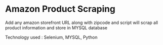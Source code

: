 # Amazon Product Scraping

Add any amazon storefront URL along with zipcode and script will scrap all product information and store in MYSQL database

Technology used : Selenium, MYSQL, Python
 
